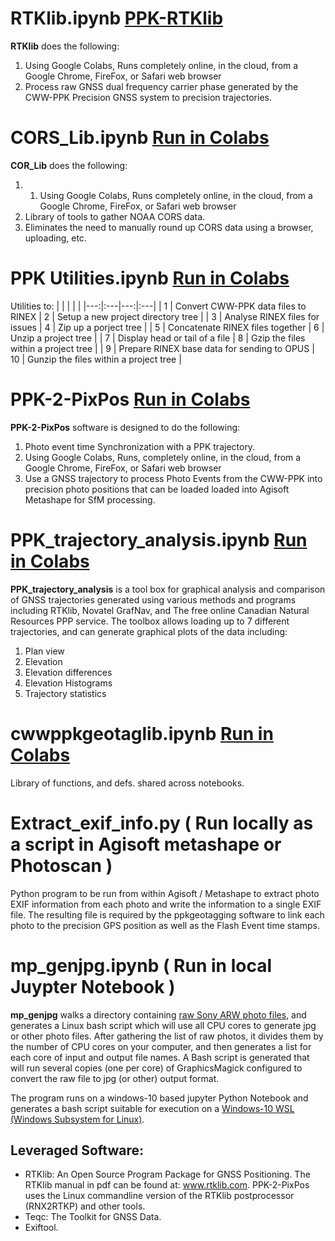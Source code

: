 
# RTKlib.ipynb [ PPK-RTKlib ](https://colab.research.google.com/github/lidar532/ppkgeotag/blob/2020-1020-dev/RTKlib.ipynb)
**RTKlib** does the following:
1. Using Google Colabs, Runs completely online, in the cloud, from a Google Chrome, FireFox, or Safari web browser
1. Process raw GNSS dual frequency carrier phase generated by the CWW-PPK Precision GNSS system to precision trajectories.

# CORS_Lib.ipynb [ Run in Colabs ](https://colab.research.google.com/github/lidar532/ppkgeotag/blob/2020-1020-dev/CORS_lib.ipynb)
**COR_Lib** does the following:
1. 1. Using Google Colabs, Runs completely online, in the cloud, from a Google Chrome, FireFox, or Safari web browser
1. Library of tools to gather NOAA CORS data.  
1. Eliminates the need to manually round up CORS data using a browser, uploading, etc.

# PPK Utilities.ipynb [ Run in Colabs ](https://colab.research.google.com/github/lidar532/ppkgeotag/blob/2020-1020-dev/PPK_Utilities.ipynb)
Utilities to:
|    |    |    |    |
|---:|:---|---:|:---|
|  1 | Convert CWW-PPK data files to RINEX          |  2  | Setup a new project directory tree      |
|  3 | Analyse RINEX files for issues               |  4  | Zip up a porject tree                   |
|  5 | Concatenate RINEX files together             |  6  | Unzip a project tree                    |
|  7 | Display head or tail of a file               |  8  | Gzip the files within a project tree    |
|  9 | Prepare RINEX base data for sending to OPUS  | 10  | Gunzip the files within a project tree  |

  

# PPK-2-PixPos  [ Run in Colabs ](https://colab.research.google.com/github/lidar532/ppkgeotag/blob/2020-1020-dev/PPK_2_PixPos.ipynb)
**PPK-2-PixPos** software is designed to do the following:
1. Photo event time Synchronization with a PPK trajectory.
1. Using Google Colabs, Runs, completely online, in the cloud, from a Google Chrome, FireFox, or Safari web browser
1. Use a GNSS trajectory to process Photo Events from the CWW-PPK into precision photo positions that can be loaded loaded into Agisoft Metashape for SfM processing.

# PPK_trajectory_analysis.ipynb [ Run in Colabs ](https://colab.research.google.com/github/lidar532/ppkgeotag/blob/2020-1020-dev/PPK_trajectory_analysis.ipynb)
**PPK_trajectory_analysis** is a tool box for graphical analysis and comparison of GNSS trajectories generated using various methods and programs including RTKlib, Novatel GrafNav, and The free online Canadian Natural Resources PPP service.  The toolbox allows loading up to 7 different trajectories, and can generate graphical plots of the data including: 
1. Plan view
1. Elevation
1. Elevation differences
1. Elevation Histograms
1. Trajectory statistics 

# cwwppkgeotaglib.ipynb  [Run in Colabs](https://colab.research.google.com/github/lidar532/ppkgeotag/blob/2020-1020-dev/cwwppkgeotaglib.ipynb)
Library of functions, and defs. shared across notebooks.

# Extract_exif_info.py  ( Run locally as a script in Agisoft metashape or Photoscan )
Python program to be run from within Agisoft / Metashape to extract photo EXIF information from each photo and write the information to a single EXIF file. The resulting file is required by the ppkgeotagging software to link each photo to the precision GPS position as well as the Flash Event time stamps.

# mp_genjpg.ipynb  ( Run in local Juypter Notebook )
**mp_genjpg** walks a directory containing 
[raw Sony ARW photo files](https://en.wikipedia.org/wiki/Raw_image_format#ARW), and generates a
Linux bash script which will use all CPU cores to generate jpg or other
photo files.  After gathering the list of raw photos, it divides them by the number
of CPU cores on your computer, and then generates a list for each core of input and output
file names.  A Bash script is generated that will run several copies (one per core) of GraphicsMagick 
configured to convert the raw file to jpg (or other) output format.

The program runs on a windows-10 based jupyter Python Notebook and generates
a bash script suitable for execution on a [Windows-10 WSL (Windows Subsystem for Linux)](https://docs.microsoft.com/en-us/windows/wsl/install-win10).

## Leveraged Software:
* RTKlib: An Open Source Program Package for GNSS Positioning. The RTKlib manual in pdf can be found at: www.rtklib.com. PPK-2-PixPos uses the Linux commandline version of the RTKlib postprocessor (RNX2RTKP) and other tools.
* Teqc: The Toolkit for GNSS Data.
* Exiftool.




